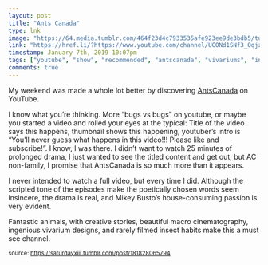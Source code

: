 ```yaml
---
layout: post
title: "Ants Canada"
type: lnk
image: "https://64.media.tumblr.com/464f23d4c7933535afe923ee9de3bdb5/tumblr_pkzy92xjFT1rtskmu_r1_og_500.jpg"
link: "https://href.li/?https://www.youtube.com/channel/UCONd1SNf3_QqjzjCVsURNuA"
timestamp: January 7th, 2019 10:07pm
tags: ["youtube", "show", "recommended", "antscanada", "vivariums", "insect"]
comments: true
---
```

My weekend was made a whole lot better by discovering [AntsCanada](https://href.li/?https://www.youtube.com/channel/UCONd1SNf3_QqjzjCVsURNuA) on YouTube.

I know what you’re thinking.  More “bugs vs bugs” on youtube, or maybe you started a video and rolled your eyes at the typical: Title of the video says this happens, thumbnail shows this happening, youtuber’s intro is “You’ll never guess what happens in this video!!!  Please like and subscribe!”.  I know, I was there.  I didn’t want to watch 25 minutes of prolonged drama, I just wanted to see the titled content and get out; but AC non-family, I promise that AntsCanada is so much more than it appears.

I never intended to watch a full video, but every time I did.  Although the scripted tone of the episodes make the poetically chosen words seem insincere, the drama is real, and Mikey Busto’s house-consuming passion is very evident.

Fantastic animals, with creative stories, beautiful macro cinematography, ingenious vivarium designs, and rarely filmed insect habits make this a must see channel.
  
<small>source: https://saturdayxiii.tumblr.com/post/181828065794</small>
